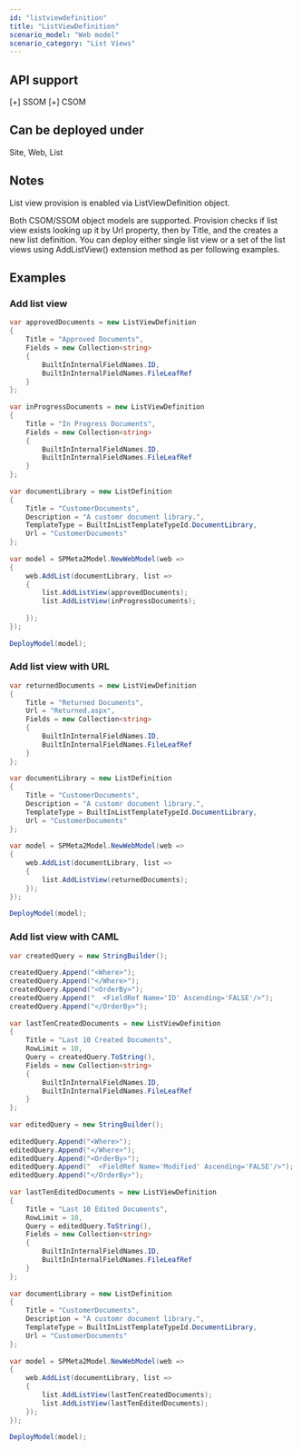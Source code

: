 ```yaml
---
id: "listviewdefinition"
title: "ListViewDefinition"
scenario_model: "Web model"
scenario_category: "List Views"
---
```


## API support
[+] SSOM [+] CSOM

## Can be deployed under
Site, Web, List

## Notes
List view provision is enabled via ListViewDefinition object.

Both CSOM/SSOM object models are supported. Provision checks if list view exists looking up it by Url property, then by Title, and the creates a new list definition. You can deploy either single list view or a set of the list views using AddListView() extension method as per following examples.

## Examples

### Add list view

```cs
var approvedDocuments = new ListViewDefinition
{
    Title = "Approved Documents",
    Fields = new Collection<string>
    {
        BuiltInInternalFieldNames.ID,
        BuiltInInternalFieldNames.FileLeafRef
    }
};
 
var inProgressDocuments = new ListViewDefinition
{
    Title = "In Progress Documents",
    Fields = new Collection<string>
    {
        BuiltInInternalFieldNames.ID,
        BuiltInInternalFieldNames.FileLeafRef
    }
};
 
var documentLibrary = new ListDefinition
{
    Title = "CustomerDocuments",
    Description = "A customr document library.",
    TemplateType = BuiltInListTemplateTypeId.DocumentLibrary,
    Url = "CustomerDocuments"
};
 
var model = SPMeta2Model.NewWebModel(web =>
{
    web.AddList(documentLibrary, list =>
    {
        list.AddListView(approvedDocuments);
        list.AddListView(inProgressDocuments);
 
    });
});
 
DeployModel(model);


```

### Add list view with URL
```cs
var returnedDocuments = new ListViewDefinition
{
    Title = "Returned Documents",
    Url = "Returned.aspx",
    Fields = new Collection<string>
    {
        BuiltInInternalFieldNames.ID,
        BuiltInInternalFieldNames.FileLeafRef
    }
};
 
var documentLibrary = new ListDefinition
{
    Title = "CustomerDocuments",
    Description = "A customr document library.",
    TemplateType = BuiltInListTemplateTypeId.DocumentLibrary,
    Url = "CustomerDocuments"
};
 
var model = SPMeta2Model.NewWebModel(web =>
{
    web.AddList(documentLibrary, list =>
    {
        list.AddListView(returnedDocuments);
    });
});
 
DeployModel(model);


```

### Add list view with CAML

```cs
var createdQuery = new StringBuilder();
 
createdQuery.Append("<Where>");
createdQuery.Append("</Where>");
createdQuery.Append("<OrderBy>");
createdQuery.Append("  <FieldRef Name='ID' Ascending='FALSE'/>");
createdQuery.Append("</OrderBy>");
 
var lastTenCreatedDocuments = new ListViewDefinition
{
    Title = "Last 10 Created Documents",
    RowLimit = 10,
    Query = createdQuery.ToString(),
    Fields = new Collection<string>
    {
        BuiltInInternalFieldNames.ID,
        BuiltInInternalFieldNames.FileLeafRef
    }
};
 
var editedQuery = new StringBuilder();
 
editedQuery.Append("<Where>");
editedQuery.Append("</Where>");
editedQuery.Append("<OrderBy>");
editedQuery.Append("  <FieldRef Name='Modified' Ascending='FALSE'/>");
editedQuery.Append("</OrderBy>");
 
var lastTenEditedDocuments = new ListViewDefinition
{
    Title = "Last 10 Edited Documents",
    RowLimit = 10,
    Query = editedQuery.ToString(),
    Fields = new Collection<string>
    {
        BuiltInInternalFieldNames.ID,
        BuiltInInternalFieldNames.FileLeafRef
    }
};
 
var documentLibrary = new ListDefinition
{
    Title = "CustomerDocuments",
    Description = "A customr document library.",
    TemplateType = BuiltInListTemplateTypeId.DocumentLibrary,
    Url = "CustomerDocuments"
};
 
var model = SPMeta2Model.NewWebModel(web =>
{
    web.AddList(documentLibrary, list =>
    {
        list.AddListView(lastTenCreatedDocuments);
        list.AddListView(lastTenEditedDocuments);
    });
});
 
DeployModel(model);

```